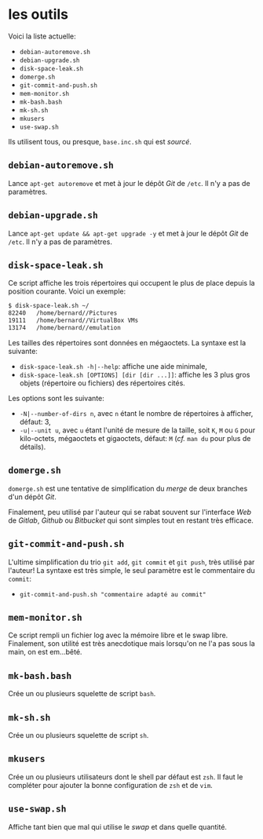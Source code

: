 # les outils

Voici la liste actuelle:

- `debian-autoremove.sh`
- `debian-upgrade.sh`
- `disk-space-leak.sh`
- `domerge.sh`
- `git-commit-and-push.sh`
- `mem-monitor.sh`
- `mk-bash.bash`
- `mk-sh.sh`
- `mkusers`
- `use-swap.sh`

Ils utilisent tous, ou presque, `base.inc.sh` qui est *sourcé*.

## `debian-autoremove.sh`

Lance `apt-get autoremove` et met à jour le dépôt *Git* de `/etc`. Il n'y a pas de paramètres.

## `debian-upgrade.sh`

Lance `apt-get update && apt-get upgrade -y` et met à jour le dépôt *Git* de `/etc`. Il n'y a pas de paramètres.

## `disk-space-leak.sh`

Ce script affiche les trois répertoires qui occupent le plus de place depuis la position courante. Voici un exemple:

```sh
$ disk-space-leak.sh ~/
82240	/home/bernard//Pictures
19111	/home/bernard//VirtualBox VMs
13174	/home/bernard//emulation
```

Les tailles des répertoires sont données en mégaoctets. La syntaxe est la suivante:

- `disk-space-leak.sh -h|--help`: affiche une aide minimale,
- `disk-space-leak.sh [OPTIONS] [dir [dir ...]]`: affiche les 3 plus gros objets (répertoire ou fichiers) des répertoires cités.

Les options sont les suivante:

- `-N|--number-of-dirs n`, avec `n` étant le nombre de répertoires à afficher, défaut: 3,
- `-u|--unit u`, avec `u` étant l'unité de mesure de la taille, soit `K`, `M` ou `G` pour kilo-octets, mégaoctets et gigaoctets, défaut: `M` (*cf.* `man du` pour plus de détails).


## `domerge.sh`

`domerge.sh` est une tentative de simplification du *merge* de deux branches d'un dépôt *Git*.

Finalement, peu utilisé par l'auteur qui se rabat souvent sur l'interface *Web* de *Gitlab*, *Github* ou *Bitbucket* qui sont simples tout en restant très efficace.

## `git-commit-and-push.sh`

L'ultime simplification du trio `git add`, `git commit` et `git push`, très utilisé par l'auteur! La syntaxe est très simple, le seul paramètre est le commentaire du `commit`:

- `git-commit-and-push.sh "commentaire adapté au commit"`

## `mem-monitor.sh`

Ce script rempli un fichier log avec la mémoire libre et le swap libre. Finalement, son utilité est très anecdotique mais lorsqu'on ne l'a pas sous la main, on est em...bêté.

## `mk-bash.bash`

Crée un ou plusieurs squelette de script `bash`.

## `mk-sh.sh`

Crée un ou plusieurs squelette de script `sh`.

## `mkusers`

Crée un ou plusieurs utilisateurs dont le shell par défaut est `zsh`. Il faut le compléter pour ajouter la bonne configuration de `zsh` et de `vim`.

## `use-swap.sh`

Affiche tant bien que mal qui utilise le *swap* et dans quelle quantité.
